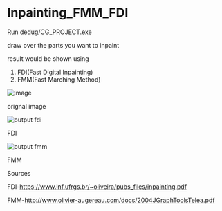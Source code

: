 # Inpainting_FMM_FDI
Run dedug/CG_PROJECT.exe

draw over the parts you want to inpaint

result would be shown using 
1) FDI(Fast Digital Inpainting)
2) FMM(Fast Marching Method)

![image](https://user-images.githubusercontent.com/89151457/211057043-1fe3d2fe-6e06-441b-ab12-9584b79dc832.png)

orignal image

![output fdi](https://user-images.githubusercontent.com/89151457/211057187-e13c1f91-3016-42f0-a196-8f8976699f9b.jpg)

FDI

![output fmm](https://user-images.githubusercontent.com/89151457/211057245-3488978b-8ef1-4a99-b6d0-b74a86bf4bd6.jpg)

FMM

Sources

FDI-https://www.inf.ufrgs.br/~oliveira/pubs_files/inpainting.pdf

FMM-http://www.olivier-augereau.com/docs/2004JGraphToolsTelea.pdf
